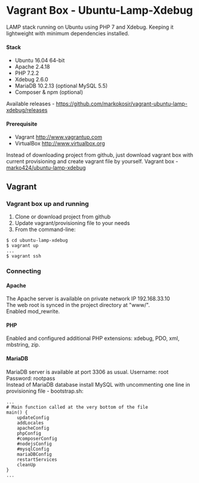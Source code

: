 # Vagrant Box - Ubuntu-Lamp-Xdebug
LAMP stack running on Ubuntu using PHP 7 and Xdebug. Keeping it lightweight with minimum dependencies installed.

#### Stack
* Ubuntu 16.04 64-bit
* Apache 2.4.18
* PHP 7.2.2
* Xdebug 2.6.0
* MariaDB 10.2.13 (optional MySQL 5.5)
* Composer & npm (optional)

Available releases - https://github.com/markokosir/vagrant-ubuntu-lamp-xdebug/releases

#### Prerequisite
* Vagrant <http://www.vagrantup.com>
* VirtualBox <http://www.virtualbox.org>

Instead of downloading project from github, just download vagrant box with current provisioning and create vagrant file by yourself. Vagrant box - [marko424/ubuntu-lamp-xdebug](https://app.vagrantup.com/marko424/boxes/ubuntu-lamp-xdebug)

## Vagrant
### Vagrant box up and running
1. Clone or download project from github
2. Update vagrant/provisioning file to your needs
3. From the command-line:
```
$ cd ubuntu-lamp-xdebug
$ vagrant up
...
$ vagrant ssh
```

### Connecting
#### Apache
The Apache server is available on private network IP 192.168.33.10  
The web root is synced in the project directory at "www/".  
Enabled mod_rewrite.

#### PHP
Enabled and configured additional PHP extensions: xdebug, PDO, xml, mbstring, zip.

#### MariaDB
MariaDB server is available at port 3306 as usual. Username: root Password: rootpass  
Instead of MariaDB database install MySQL with uncommenting one line in provisioning file - bootstrap.sh:
```
...
# Main function called at the very bottom of the file
main() {
	updateConfig
	addLocales
	apacheConfig
	phpConfig
	#composerConfig
	#nodejsConfig
	#mysqlConfig
	mariaDBConfig
	restartServices
	cleanUp
}
...
```
